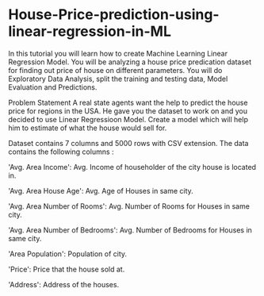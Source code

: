 # House-Price-prediction-using-linear-regression-in-ML
In this tutorial you will learn how to create Machine Learning Linear Regression Model. You will be analyzing a house price predication dataset for finding out price of house on different parameters. You will do Exploratory Data Analysis, split the training and testing data, Model Evaluation and Predictions.

Problem Statement
A real state agents want the help to predict the house price for regions in the USA. He gave you the dataset to work on and you decided to use Linear Regressioon Model. Create a model which will help him to estimate of what the house would sell for.

Dataset contains 7 columns and 5000 rows with CSV extension. The data contains the following columns :

'Avg. Area Income': Avg. Income of householder of the city house is located in.

'Avg. Area House Age': Avg. Age of Houses in same city.

'Avg. Area Number of Rooms': Avg. Number of Rooms for Houses in same city.

'Avg. Area Number of Bedrooms': Avg. Number of Bedrooms for Houses in same city.

'Area Population': Population of city.

'Price': Price that the house sold at.

'Address': Address of the houses.

